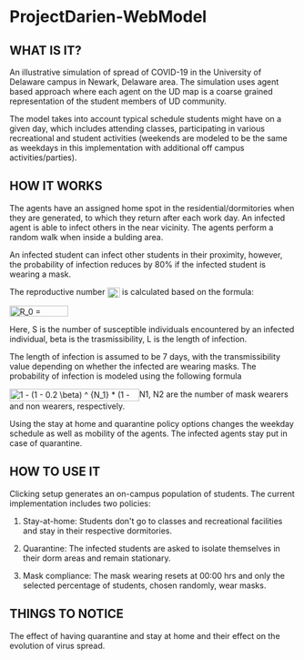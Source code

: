 # ProjectDarien-WebModel
## WHAT IS IT?

An illustrative simulation of spread of COVID-19 in the University of Delaware campus in Newark, Delaware area. The simulation uses agent based approach where each agent on the UD map is a coarse grained representation of the student members of UD community.

The model takes into account typical schedule students might have on a given day, which includes attending classes, participating in various recreational and student activities (weekends are modeled to be the same as weekdays in this implementation with additional off campus activities/parties).

## HOW IT WORKS

The agents have an assigned home spot in the residential/dormitories when they are generated, to which they return after each work day. An infected agent is able to infect others in the near vicinity. The agents perform a random walk when inside a bulding area.

An infected student can infect other students in their proximity, however, the probability of infection reduces by 80% if the infected student is wearing a mask.

The reproductive number <img src="https://bit.ly/3hmpumS" align="center" border="0" alt="R_0" width="22" height="18" /> is calculated based on the formula:

<img src="http://www.sciweavers.org/tex2img.php?eq=R_0%20%3D%20S%5Ccdot%20L%5Ccdot%20%5Cbeta&bc=White&fc=Black&im=jpg&fs=12&ff=arev&edit=0" align="center" border="0" alt="R_0 = S\cdot L\cdot \beta" width="103" height="19" />

Here, S is the number of susceptible individuals encountered by an infected individual, beta is the trasmissibility, L is the length of infection. 

The length of infection is assumed to be 7 days, with the transmissibility value depending on whether the infected are wearing masks. The probability of infection is modeled using the following formula

<img src="https://bit.ly/3inzLAA" align="center" border="0" alt="1 - (1 - 0.2 \beta) ^ {N_1} * (1 - \beta) ^ {N_2}" width="228" height="22" />N1, N2 are the number of mask wearers and non wearers, respectively.

Using the stay at home and quarantine policy options changes the weekday schedule as well as mobility of the agents. The infected agents stay put in case of quarantine.

## HOW TO USE IT

Clicking setup generates an on-campus population of students. The current implementation includes two policies:

1. Stay-at-home: Students don't go to classes and recreational facilities and stay in their respective dormitories.

2. Quarantine: The infected students are asked to isolate themselves in their dorm areas and remain stationary.

3. Mask compliance: The mask wearing resets at 00:00 hrs and only the selected percentage of students, chosen randomly, wear masks.


## THINGS TO NOTICE

The effect of having quarantine and stay at home and their effect on the evolution of virus spread.
